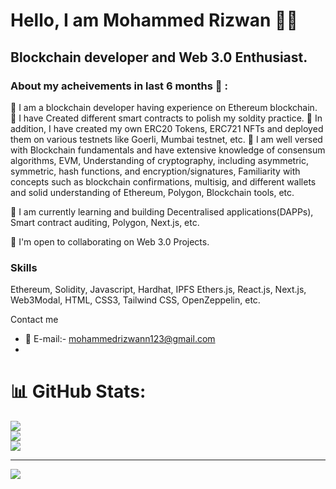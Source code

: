 Hello, I am Mohammed Rizwan :raising_hand_man:
================================

Blockchain developer and Web 3.0 Enthusiast.
--------------------

### About my acheivements in last 6 months :dart: :

:pushpin: I am a blockchain developer having experience on Ethereum blockchain.
:pushpin: I have Created different smart contracts to polish my soldity practice. 
:pushpin: In addition, I have created my own ERC20 Tokens, ERC721 NFTs and deployed them on various testnets like Goerli, Mumbai testnet, etc.
:pushpin: I am well versed with Blockchain fundamentals and have extensive knowledge of consensum algorithms, EVM, Understanding of cryptography, including asymmetric, symmetric, hash functions, and encryption/signatures, Familiarity with concepts such as blockchain confirmations, multisig, and different wallets and solid understanding of Ethereum, Polygon, Blockchain tools, etc. 

🧠 I am currently learning and building Decentralised applications(DAPPs), Smart contract auditing, Polygon, Next.js, etc.

🤝  I'm open to collaborating on Web 3.0 Projects.

### Skills

Ethereum, Solidity, Javascript, Hardhat, IPFS Ethers.js, React.js, Next.js, Web3Modal, HTML, CSS3, Tailwind CSS, OpenZeppelin, etc. 

Contact me

* :incoming_envelope: E-mail:- [mohammedrizwann123@gmail.com](mailto:mohammedrizwann123@gmail.com)
* 




# 📊 GitHub Stats:
![](https://github-readme-stats.vercel.app/api?username=mohammedrizwann123&theme=dark&hide_border=false&include_all_commits=false&count_private=false)<br/>
![](https://github-readme-streak-stats.herokuapp.com/?user=mohammedrizwann123&theme=dark&hide_border=false)<br/>
![](https://github-readme-stats.vercel.app/api/top-langs/?username=mohammedrizwann123&theme=dark&hide_border=false&include_all_commits=false&count_private=false&layout=compact)

---
[![](https://visitcount.itsvg.in/api?id=mohammedrizwann123&icon=6&color=0)](https://visitcount.itsvg.in)

<!-- Proudly created with GPRM ( https://gprm.itsvg.in ) -->
